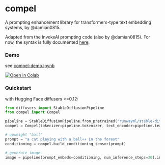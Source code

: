 # compel
A prompting enhancement library for transformers-type text embedding systems, by @damian0815. 

Adapted from the InvokeAI prompting code (also by @damian0815). For now, the syntax is fully documented [here](https://invoke-ai.github.io/InvokeAI/features/PROMPTS/).

### Demo

see [compel-demo.ipynb](compel-demo.ipynb)

<a target="_blank" href="https://colab.research.google.com/github/damian0815/compel/blob/main/compel-demo.ipynb">
  <img src="https://colab.research.google.com/assets/colab-badge.svg" alt="Open In Colab"/>
</a>


### Quickstart

with Hugging Face diffusers >=0.12:

```python
from diffusers import StableDiffusionPipeline
from compel import Compel

pipeline = StableDiffusionPipeline.from_pretrained("runwayml/stable-diffusion-v1-5")
compel = Compel(tokenizer=pipeline.tokenizer, text_encoder=pipeline.text_encoder)

# upweight "ball"
prompt = "a cat playing with a ball++ in the forest"
conditioning = compel.build_conditioning_tensor(prompt)

# generate image
image = pipeline(prompt_embeds=conditioning, num_inference_steps=20).images[0]
```


